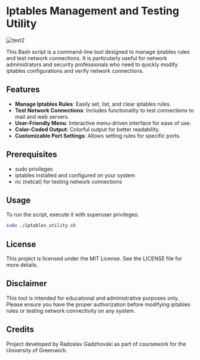 
# Iptables Management and Testing Utility

![test2](https://github.com/Gadzhovski/IptablesAssistant/assets/93713208/48518a79-9127-4510-9067-1c936ff41f7e)


This Bash script is a command-line tool designed to manage iptables rules and test network connections. It is particularly useful for network administrators and security professionals who need to quickly modify iptables configurations and verify network connections.

## Features

- **Manage Iptables Rules**: Easily set, list, and clear iptables rules.
- **Test Network Connections**: Includes functionality to test connections to mail and web servers.
- **User-Friendly Menu**: Interactive menu-driven interface for ease of use.
- **Color-Coded Output**: Colorful output for better readability.
- **Customizable Port Settings**: Allows setting rules for specific ports.

## Prerequisites

- sudo privileges
- iptables installed and configured on your system
- nc (netcat) for testing network connections


## Usage

To run the script, execute it with superuser privileges:

```bash
sudo ./iptables_utility.sh
```


## License

This project is licensed under the MIT License. See the LICENSE file for more details.

## Disclaimer

This tool is intended for educational and administrative purposes only. Please ensure you have the proper authorization before modifying iptables rules or testing network connectivity on any system.

## Credits
Project developed by Radoslav Gadzhovski as part of coursework for the University of Greenwich.
